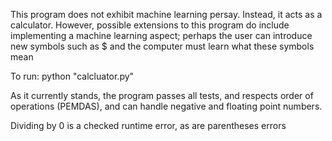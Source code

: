 This program does not exhibit machine learning persay. Instead, it acts as a calculator. However, possible extensions to this
program do include implementing a machine learning aspect; perhaps the user can introduce new symbols such as $ and the computer
must learn what these symbols mean

To run: python "calcluator.py"

As it currently stands, the program passes all tests, and respects order of operations (PEMDAS),
and can handle negative and floating point numbers.

Dividing by 0 is a checked runtime error, as are parentheses errors